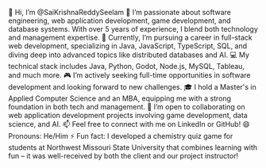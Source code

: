 👋 Hi, I’m @SaiKrishnaReddySeelam
👀 I’m passionate about software engineering, web application development, game development, and database systems. With over 5 years of experience, I blend both technology and management expertise.
🌱 Currently, I’m pursuing a career in full-stack web development, specializing in Java, JavaScript, TypeScript, SQL, and diving deep into advanced topics like distributed databases and AI.
💻 My technical stack includes Java, Python, Godot, Node.js, MySQL, Tableau, and much more.
🎮 I’m actively seeking full-time opportunities in software development and looking forward to new challenges.
🎓 I hold a Master's in Applied Computer Science and an MBA, equipping me with a strong foundation in both tech and management.
🤝 I’m open to collaborating on web application development projects involving game development, data science, and AI.
📫 Feel free to connect with me on LinkedIn or GitHub!
😄 Pronouns: He/Him
⚡ Fun fact: I developed a chemistry quiz game for students at Northwest Missouri State University that combines learning with fun – it was well-received by both the client and our project instructor!
